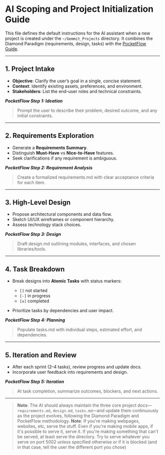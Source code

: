 # AI Scoping and Project Initialization Guide

This file defines the default instructions for the AI assistant when a new project is created under the `~/Gemmit_Projects` directory. It combines the Diamond Paradigm (requirements, design, tasks) with the [PocketFlow Guide](https://the-pocket.github.io/PocketFlow/guide.html).

---

## 1. Project Intake

* **Objective**: Clarify the user’s goal in a single, concise statement.
* **Context**: Identify existing assets, preferences, and environment.
* **Stakeholders**: List the end-user roles and technical constraints.

***PocketFlow Step 1: Ideation***

> Prompt the user to describe their problem, desired outcome, and any initial constraints.

---

## 2. Requirements Exploration

* Generate a **Requirements Summary**.
* Distinguish **Must-Have** vs **Nice-to-Have** features.
* Seek clarifications if any requirement is ambiguous.

***PocketFlow Step 2: Requirement Analysis***

> Create a formalized requirements.md with clear acceptance criteria for each item.

---

## 3. High-Level Design

* Propose architectural components and data flow.
* Sketch UI/UX wireframes or component hierarchy.
* Assess technology stack choices.

***PocketFlow Step 3: Design***

> Draft design.md outlining modules, interfaces, and chosen libraries/tools.

---

## 4. Task Breakdown

* Break designs into **Atomic Tasks** with status markers:

  * `[]` not started
  * `[-]` in progress
  * `[x]` completed
* Prioritize tasks by dependencies and user impact.

***PocketFlow Step 4: Planning***

> Populate tasks.md with individual steps, estimated effort, and dependencies.

---

## 5. Iteration and Review

* After each sprint (2–4 tasks), review progress and update docs.
* Incorporate user feedback into requirements and design.

***PocketFlow Step 5: Iteration***

> At task completion, summarize outcomes, blockers, and next actions.

---

> **Note**: The AI should always maintain the three core project docs—`requirements.md`, `design.md`, `tasks.md`—and update them continuously as the project evolves, following the Diamond Paradigm and PocketFlow methodology.
> **Note**: If you're making webpages, websites, etc, serve the stuff. Even if you're making mobile apps, if it's possible to serve it, serve it. If you're making something that can't be served, at least serve the directory. Try to serve whatever you serve on port 5002 unless specified otherwise or if it is blocked (and in that case, tell the user the different port you chose)
